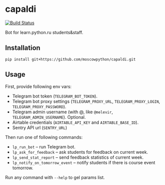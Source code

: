 # capaldi

[![Build Status](https://travis-ci.org/moscowpython/capaldi.svg?branch=master)](https://travis-ci.org/moscowpython/capaldi)

Bot for learn.python.ru students&staff.

## Installation

```terminal
pip install git+https://github.com/moscowpython/capaldi.git
```

## Usage

First, provide following env vars:

- Telegram bot token (`TELEGRAM_BOT_TOKEN`).
- Telegram bot proxy settings (`TELEGRAM_PROXY_URL`, `TELEGRAM_PROXY_LOGIN`,
  `TELEGRAM_PROXY_PASSWORD`).
- Telegram admin username (with @, like `@melevir`, `TELEGRAM_ADMIN_USERNAME`).
  Optional.
- Airtable credentials (`AIRTABLE_API_KEY` and `AIRTABLE_BASE_ID`).
- Sentry API url (`SENTRY_URL`)

Then run one of following commands:

- `lp_run_bot` – run Telegram bot.
- `lp_ask_for_feedback` – ask students for feedback on current week.
- `lp_send_stat_report` – send feedback statistics of current week.
- `lp_notify_on_tomorrow_event` – notify students if there is course event tomorrow.

Run any command with `--help` to gel params list.
